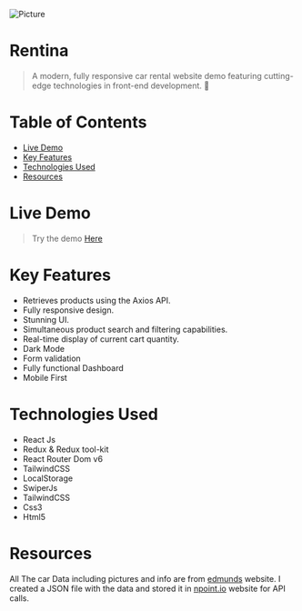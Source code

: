 
![Picture](https://imageupload.io/ib/Wfg9K6kUZEyduqW_1695771295.jpg)
# Rentina
>A modern, fully responsive car rental website demo featuring cutting-edge technologies in front-end development. 🚗

# Table of Contents
* [Live Demo](#Live-demo)
* [Key Features](#key-features)
* [Technologies Used](#technologies-used)
* [Resources](#resources)

# <a name="Live-demo">Live Demo</a>
> Try the demo <a href="https://rentina-sinac0des.netlify.app/">Here</a> 

# <a name="key-features"></a>Key Features
* Retrieves products using the Axios API.
* Fully responsive design.
* Stunning UI.
* Simultaneous product search and filtering capabilities.
* Real-time display of current cart quantity.
* Dark Mode
* Form validation
* Fully functional Dashboard
* Mobile First

# <a name="technologies-used"></a>Technologies Used
* React Js
* Redux & Redux tool-kit
* React Router Dom v6
* TailwindCSS
* LocalStorage
* SwiperJs
* TailwindCSS
* Css3
* Html5

# <a name="resources"></a>Resources
All The car Data including pictures and info are from <a href="https://www.edmunds.com/">edmunds</a> website. I created a JSON file with the data and stored it in <a href="https://www.npoint.io/">npoint.io</a> website for API calls.
